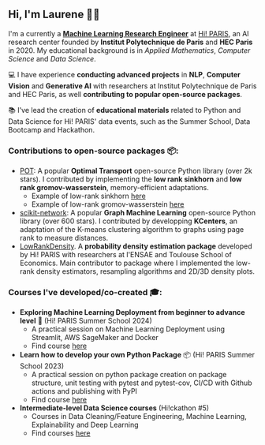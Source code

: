 ## Hi, I'm Laurene 👋👩

<!--
**laudavid/laudavid** is a ✨ _special_ ✨ repository because its `README.md` (this file) appears on your GitHub profile.

Here are some ideas to get you started:

- 🔭 I’m currently working on ...
- 🌱 I’m currently learning ...
- 👯 I’m looking to collaborate on ...
- 🤔 I’m looking for help with ...
- 💬 Ask me about ...
- 📫 How to reach me: ...
- 😄 Pronouns: ...
- ⚡ Fun fact: ...
-->

I'm a currently a <b><u>Machine Learning Research Engineer</u></b> at [Hi! PARIS](https://www.hi-paris.fr/), an AI research center founded by **Institut Polytechnique de Paris** and **HEC Paris** in 2020. My educational background is in *Applied Mathematics*, *Computer Science* and *Data Science*.

💻 I have experience **conducting advanced projects** in **NLP**, **Computer Vision** and **Generative AI** with researchers at Institut Polytechnique de Paris and HEC Paris, as well **contributing to popular open-source packages**. <br>

📚 I've lead the creation of **educational materials** related to Python and Data Science for Hi! PARIS' data events, such as the Summer School, Data Bootcamp and Hackathon. 


### Contributions to open-source packages 📦:
- [POT](https://github.com/PythonOT/POT): A popular **Optimal Transport** open-source Python library (over 2k stars). I contributed by implementing the **low rank sinkhorn** and **low rank gromov-wasserstein**, memory-efficient adaptations.
  - Example of low-rank sinkhorn [here](https://pythonot.github.io/auto_examples/others/plot_lowrank_sinkhorn.html#sphx-glr-auto-examples-others-plot-lowrank-sinkhorn-py)
  - Example of low-rank gromov-wasserstein [here](https://pythonot.github.io/auto_examples/others/plot_lowrank_GW.html#sphx-glr-auto-examples-others-plot-lowrank-gw-py)
- [scikit-network](https://github.com/sknetwork-team/scikit-network): A popular **Graph Machine Learning** open-source Python library (over 600 stars). I contributed by developping **KCenters**, an adaptation of the K-means clustering algorithm to graphs using page rank to measure distances.
- [LowRankDensity](https://github.com/hi-paris/Lowrankdensity). A **probability density estimation package** developed by Hi! PARIS with researchers at l'ENSAE and Toulouse School of Economics. Main contributor to package where I implemented the low-rank density estimators, resampling algorithms and 2D/3D density plots.


### Courses I've developed/co-created 🎓:
- **Exploring Machine Learning Deployment from beginner to advance level** 🚀 (Hi! PARIS Summer School 2024)
  - A practical session on Machine Learning Deployment using Streamlit, AWS SageMaker and Docker 
  - Find course [here](https://github.com/laudavid/ss2024_deploy_app)
- **Learn how to develop your own Python Package** 📦 (Hi! PARIS Summer School 2023)
  - A practical session on python package creation on package structure, unit testing with pytest and pytest-cov, CI/CD with Github actions and publishing with PyPI
  - Find course [here](https://github.com/laudavid/Summer_School_Package)
- **Intermediate-level Data Science courses** (Hi!ckathon #5)
  - Courses in Data Cleaning/Feature Engineering, Machine Learning, Explainability and Deep Learning
  - Find courses [here](https://github.com/hi-paris/Hickathon5)
